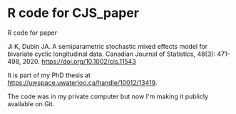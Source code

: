 # R code for CJS_paper

R code for paper 

Ji K, Dubin JA.  A semiparametric stochastic mixed effects model for bivariate cyclic longitudinal data.  Canadian Journal of Statistics, 48(3): 471-498, 2020. https://doi.org/10.1002/cjs.11543

It is part of my PhD thesis at https://uwspace.uwaterloo.ca/handle/10012/13419.

The code was in my private computer but now I'm making it publicly available on Git.
